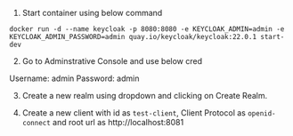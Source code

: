 1. Start container using below command

```shell
docker run -d --name keycloak -p 8080:8080 -e KEYCLOAK_ADMIN=admin -e KEYCLOAK_ADMIN_PASSWORD=admin quay.io/keycloak/keycloak:22.0.1 start-dev
```

2. Go to Adminstrative Console and use below cred

Username: admin
Password: admin

3. Create a new realm using dropdown and clicking on Create Realm.

4. Create a new client with id as `test-client`, Client Protocol as `openid-connect` and root url as http://localhost:8081
